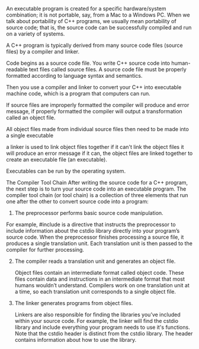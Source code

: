 An executable program is created for a specific hardware/system combination; it is not portable, say, from a Mac to a Windows PC. When we talk about portability of C++ programs, we usually mean portability of source code; that is, the source code can be successfully compiled and run on a variety of systems.

A C++ program is typically derived from many source code files (source files) by a compiler and linker.



Code begins as a source code file.
You write C++ source code into human-readable text files called source files.
A source code file must be properly formatted according to language syntax and semantics.

Then you use a compiler and linker to convert your C++ into executable machine code, which is a program that computers can run.

If source files are improperly formatted the compiler will produce and error message, if properly formatted the compiler will output a transformation called an object file.

All object files made from individual source files then need to be made into a single executable

a linker is used to link object files together
if it can't link the object files it will produce an error message
if it can, the object files are linked together to create an executable file (an executable).

Executables can be run by the operating system.



The Compiler Tool Chain
After writing the source code for a C++ program, the next step is to turn
your source code into an executable program. The compiler tool chain (or
tool chain) is a collection of three elements that run one after the other to
convert source code into a program:

1. The preprocessor performs basic source code manipulation.

  For example, #include <cstdio> is a directive that instructs the preprocessor to include information about the cstdio library directly into your program’s source code. When the preprocessor finishes processing a source file, it produces a single translation unit. Each translation unit is then passed to the compiler for further processing.

2. The compiler reads a translation unit and generates an object file.

    Object files contain an intermediate format called object code. These files contain data and instructions in an intermediate format that most humans wouldn’t understand. Compilers work on one translation unit at a time, so each translation unit corresponds to a single object file.

3. The linker generates programs from object files.

    Linkers are also responsible for finding the libraries you’ve included within your source code. For example, the linker will find the cstdio library and include everything your program needs to use it's functions. Note that the cstdio header is distinct from the cstdio library. The header contains information about how to use the library.

